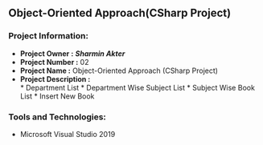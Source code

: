 ## Object-Oriented Approach(CSharp Project)
### Project Information: 
   * __Project Owner :__ *__Sharmin Akter__*
   * __Project Number :__ 02
   * __Project Name :__ Object-Oriented Approach (CSharp Project)
   * __Project Description :__  
          * Department List
          * Department Wise Subject List
          * Subject Wise Book List
          * Insert New Book

### Tools and Technologies:  
   * Microsoft Visual Studio 2019

